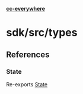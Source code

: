 [**cc-everywhere**](../../../index.md)

<HorizontalLine />

# sdk/src/types

## References

### State

Re-exports [State](cc-everywhere-types/enumerations/state.md)
